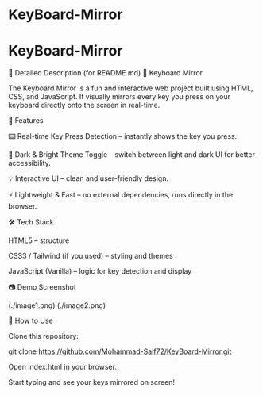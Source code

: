 ﻿# KeyBoard-Mirror
# KeyBoard-Mirror

📖 Detailed Description (for README.md)
🎹 Keyboard Mirror

The Keyboard Mirror is a fun and interactive web project built using HTML, CSS, and JavaScript.
It visually mirrors every key you press on your keyboard directly onto the screen in real-time.

🚀 Features

⌨️ Real-time Key Press Detection – instantly shows the key you press.

🎨 Dark & Bright Theme Toggle – switch between light and dark UI for better accessibility.

💡 Interactive UI – clean and user-friendly design.

⚡ Lightweight & Fast – no external dependencies, runs directly in the browser.

🛠️ Tech Stack

HTML5 – structure

CSS3 / Tailwind (if you used) – styling and themes

JavaScript (Vanilla) – logic for key detection and display

📷 Demo Screenshot

(./image1.png)
(./image2.png)

📂 How to Use

Clone this repository:

git clone https://github.com/Mohammad-Saif72/KeyBoard-Mirror.git


Open index.html in your browser.

Start typing and see your keys mirrored on screen!

